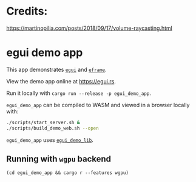 # Credits:
https://martinopilia.com/posts/2018/09/17/volume-raycasting.html



# egui demo app
This app demonstrates [`egui`](https://github.com/emilk/egui/) and [`eframe`](https://github.com/emilk/egui/tree/master/crates/eframe).

View the demo app online at <https://egui.rs>.

Run it locally with `cargo run --release -p egui_demo_app`.

`egui_demo_app` can be compiled to WASM and viewed in a browser locally with:

```sh
./scripts/start_server.sh &
./scripts/build_demo_web.sh --open
```

`egui_demo_app` uses [`egui_demo_lib`](https://github.com/emilk/egui/tree/master/crates/egui_demo_lib).


## Running with `wgpu` backend
`(cd egui_demo_app && cargo r --features wgpu)`
